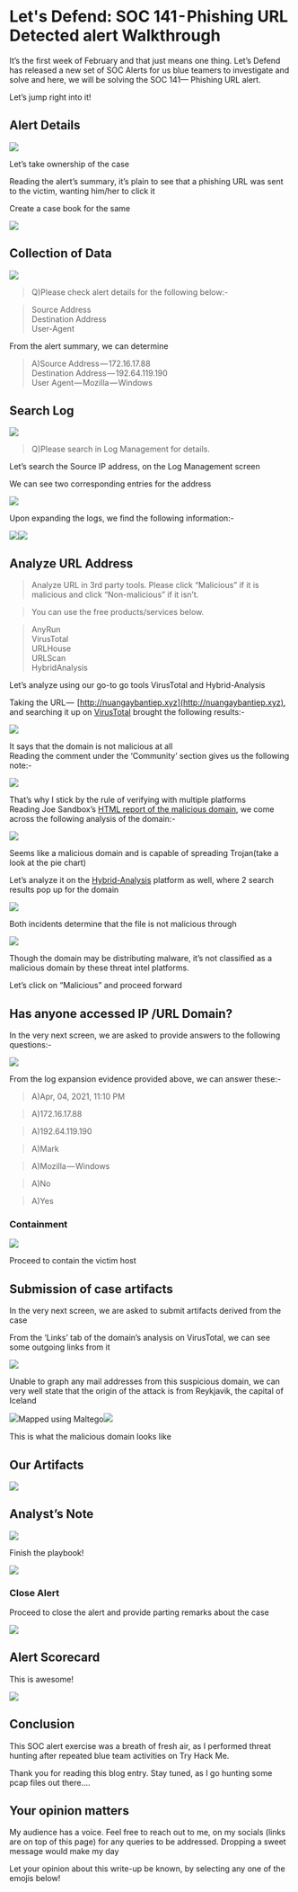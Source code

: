 # Let's Defend: SOC 141 - Phishing URL Detected alert Walkthrough

It’s the first week of February and that just means one thing. Let’s Defend has released a new set of SOC Alerts for us blue teamers to investigate and solve and here, we will be solving the SOC 141— Phishing URL alert.

Let’s jump right into it!

## Alert Details

![](https://cdn-images-1.medium.com/max/1000/1\*I3hagubgFizm9KduW\_rNIw.png)

Let’s take ownership of the case

Reading the alert’s summary, it’s plain to see that a phishing URL was sent to the victim, wanting him/her to click it&#x20;

Create a case book for the same

![](https://cdn-images-1.medium.com/max/1000/1\*IhrNdByQYnJR4nNXo3bggQ.png)

## Collection of Data

![](https://cdn-images-1.medium.com/max/1000/1\*IsHsvQjZA8GXI2h7Uy0i4g.png)

> Q)Please check alert details for the following below:-

> Source Address\
> &#x20;Destination Address\
> &#x20;User-Agent

From the alert summary, we can determine

> A)Source Address — 172.16.17.88\
> Destination Address — 192.64.119.190\
> User Agent — Mozilla — Windows

## Search Log

![](https://cdn-images-1.medium.com/max/1000/1\*HGoc3dU1RV1gyO96yxm2uA.png)

> Q)Please search in Log Management for details.

Let’s search the Source IP address, on the Log Management screen

We can see two corresponding entries for the address

![](https://cdn-images-1.medium.com/max/1000/1\*1XIgTGtl9Z4B7lzCqjF0dw.png)

Upon expanding the logs, we find the following information:-

![](https://cdn-images-1.medium.com/max/750/1\*4QHSAEiZaJKDKvWraa2JqA.png)![](https://cdn-images-1.medium.com/max/1000/1\*HxPRdZs3VX7lOxpHRA27xg.png)

## Analyze URL Address

> Analyze URL in 3rd party tools. Please click “Malicious” if it is malicious and click “Non-malicious” if it isn’t.

> You can use the free products/services below.

> AnyRun\
> &#x20;VirusTotal\
> &#x20;URLHouse\
> &#x20;URLScan\
> &#x20;HybridAnalysis

Let’s analyze using our go-to go tools VirusTotal and Hybrid-Analysis

Taking the URL —  [http://nuangaybantiep.xyz](http://nuangaybantiep.xyz), and searching it up on [VirusTotal](https://www.virustotal.com/gui/home/upload) brought the following results:-

![](https://cdn-images-1.medium.com/max/1000/1\*D3wxzA9VSzbU5W6yIUTCDQ.png)

It says that the domain is not malicious at all\
Reading the comment under the ‘Community’ section gives us the following note:-

![](https://cdn-images-1.medium.com/max/1000/1\*L2-yxFa8VtZvpFz9K5Z1kw.png)

That’s why I stick by the rule of verifying with multiple platforms \
Reading Joe Sandbox’s [HTML report of the malicious domain](https://www.joesandbox.com/analysis/785029), we come across the following analysis of the domain:-

![](https://cdn-images-1.medium.com/max/1000/1\*94DRA5w\_3DKkkuvfKIUe1A.png)

Seems like a malicious domain and is capable of spreading Trojan(take a look at the pie chart)

Let’s analyze it on the [Hybrid-Analysis](https://www.hybrid-analysis.com) platform as well, where 2 search results pop up for the domain

![](https://cdn-images-1.medium.com/max/1000/1\*u79cNM368Enx94Q0etOkrQ.png)

Both incidents determine that the file is not malicious through

![](https://cdn-images-1.medium.com/max/1000/1\*7HvuCLfgg9fzzzSrGmhYoQ.png)

Though the domain may be distributing malware, it’s not classified as a malicious domain by these threat intel platforms.

Let’s click on “Malicious” and proceed forward

## Has anyone accessed IP /URL Domain?

In the very next screen, we are asked to provide answers to the following questions:-

![](https://cdn-images-1.medium.com/max/1000/1\*uziesTQ07YN7r96NKZoKsA.png)

From the log expansion evidence provided above, we can answer these:-

> A)Apr, 04, 2021, 11:10 PM

> A)172.16.17.88

> A)192.64.119.190

> A)Mark

> A)Mozilla — Windows

> A)No

> A)Yes

### Containment

![](https://cdn-images-1.medium.com/max/1000/1\*HuvlujUgS7l6-zeRt\_C5CA.png)

Proceed to contain the victim host

## Submission of case artifacts

In the very next screen, we are asked to submit artifacts derived from the case

From the ‘Links’ tab of the domain’s analysis on VirusTotal, we can see some outgoing links from it

![](https://cdn-images-1.medium.com/max/1000/1\*ItuiouEHmNqculVc56aqxw.png)

Unable to graph any mail addresses from this suspicious domain, we can very well state that the origin of the attack is from Reykjavik, the capital of Iceland

![](https://cdn-images-1.medium.com/max/1000/1\*MherfU5aBFUIHfXLsIMUww.png)Mapped using Maltego![](https://cdn-images-1.medium.com/max/1000/1\*xZIv5OG0mX3l9asIgRo5Sg.png)

This is what the malicious domain looks like

## Our Artifacts

![](https://cdn-images-1.medium.com/max/1000/1\*fQ\_K5wZ9w5IoLJr7n6urBw.png)

## Analyst’s Note

![](https://cdn-images-1.medium.com/max/1000/1\*lXaKfnPcEQJtGsX-cpQMpw.png)

Finish the playbook!

![](https://cdn-images-1.medium.com/max/1000/1\*OXqkm5CCe7T\_02IPpRVEog.png)

### Close Alert

Proceed to close the alert and provide parting remarks about the case

![](https://cdn-images-1.medium.com/max/1000/1\*UrXY4s9b0PgIBD0VW2HYDQ.png)

## Alert Scorecard

This is awesome!

![](https://cdn-images-1.medium.com/max/1000/1\*UwZqN6T6f9jdrq\_FCU\_XEQ.png)

## Conclusion

This SOC alert exercise was a breath of fresh air, as I performed threat hunting after repeated blue team activities on Try Hack Me.

Thank you for reading this blog entry. Stay tuned, as I go hunting some pcap files out there….

## Your opinion matters

My audience has a voice. Feel free to reach out to me, on my socials (links are on top of this page) for any queries to be addressed. Dropping a sweet message would make my day

Let your opinion about this write-up be known, by selecting any one of the emojis below!
